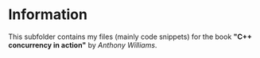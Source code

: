 # Information
This subfolder contains my files (mainly code snippets) for the book **"C++ concurrency in action"** by *Anthony Williams*.
